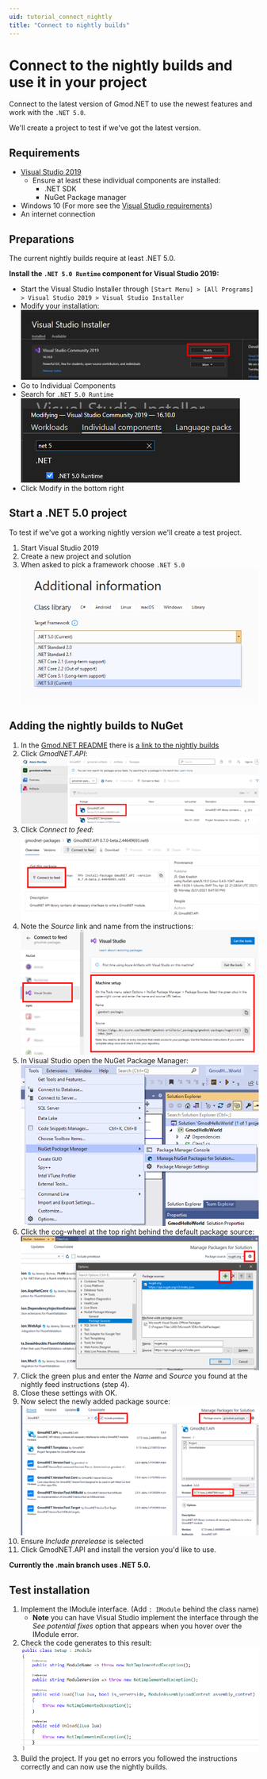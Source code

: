 ```yaml
---
uid: tutorial_connect_nightly
title: "Connect to nightly builds"
---
```


# Connect to the nightly builds and use it in your project
Connect to the latest version of Gmod.NET to use the newest features and work with the `.NET 5.0`.

We'll create a project to test if we've got the latest version.

## Requirements

* [Visual Studio 2019](https://visualstudio.microsoft.com/)
   * Ensure at least these individual components are installed:
      * .NET SDK
      * NuGet Package manager
* Windows 10 (For more see the [Visual Studio requirements](https://docs.microsoft.com/en-us/visualstudio/releases/2019/system-requirements#visual-studio-2019-system-requirements))
* An internet connection

## Preparations

The current nightly builds require at least .NET 5.0.

**Install the `.NET 5.0 Runtime` component for Visual Studio 2019:**
* Start the Visual Studio Installer through `[Start Menu] > [All Programs] > Visual Studio 2019 > Visual Studio Installer`
* Modify your installation:
![Modify installation](images/vs-installer-modify.png)
* Go to Individual Components
* Search for `.NET 5.0 Runtime`
![.NET 5.0 component](images/vs-installer-net-5.png)
* Click Modify in the bottom right

## Start a .NET 5.0 project

To test if we've got a working nightly version we'll create a test project.

1. Start Visual Studio 2019
2. Create a new project and solution
3. When asked to pick a framework choose `.NET 5.0`
![.NET 5.0 project](images/project-net-5.png)

## Adding the nightly builds to NuGet

1. In the [Gmod.NET README](https://github.com/GmodNET/GmodDotNet#nightly-builds) there is [a link to the nightly builds](https://dev.azure.com/GmodNET/gmodnet-artifacts/_packaging?_a=feed&feed=gmodnet-packages)
2. Click *GmodNET.API*:
![Nightly feed API](images/nightly-feed-api.png)
3. Click *Connect to feed*:
![Nightly feed connect](images/nightly-feed-connect.png)
4. Note the *Source* link and name from the instructions:
![Nightly feed instructions](images/nightly-feed-instructions.png)
5. In Visual Studio open the NuGet Package Manager:
![NuGet package manager](../hello-world/images/nuget-package-manager.png)
6. Click the cog-wheel at the top right behind the default package source:
![Add source](images/nuget-add-source.png)
7. Click the green plus and enter the *Name* and *Source* you found at the nightly feed instructions (step 4).
8. Close these settings with OK.
9. Now select the newly added package source:
![Choose source](images/nuget-package-source.png)
10. Ensure *Include prerelease* is selected
11. Click GmodNET.API and install the version you'd like to use.

**Currently the .main branch uses .NET 5.0.**

## Test installation

1. Implement the IModule interface. (Add `: IModule` behind the class name)
    * **Note** you can have Visual Studio implement the interface through the *See potential fixes* option that appears when you hover over the IModule error.
2. Check the code generates to this result:
![IModule interface](images/test-nightly-imodule.png)
3. Build the project. If you get no errors you followed the instructions correctly and can now use the nightly builds.